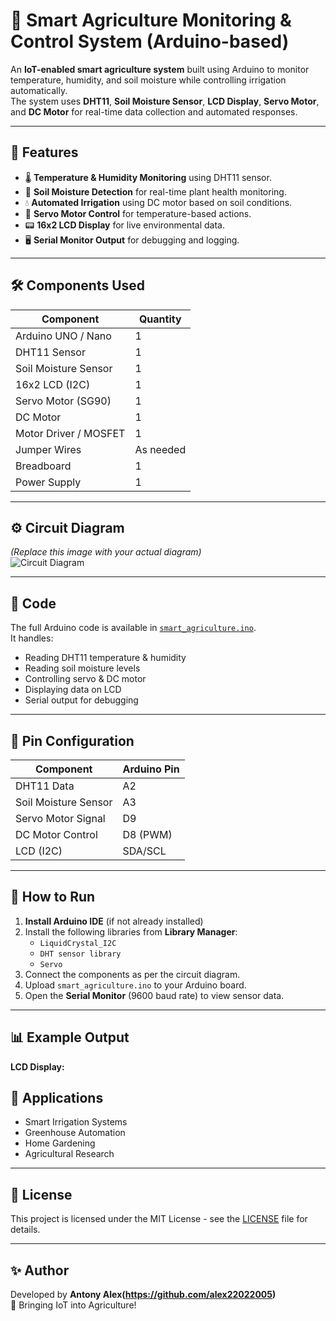 # 🌱 Smart Agriculture Monitoring & Control System (Arduino-based)

An **IoT-enabled smart agriculture system** built using Arduino to monitor temperature, humidity, and soil moisture while controlling irrigation automatically.  
The system uses **DHT11**, **Soil Moisture Sensor**, **LCD Display**, **Servo Motor**, and **DC Motor** for real-time data collection and automated responses.

---

## 📌 Features
- 🌡️ **Temperature & Humidity Monitoring** using DHT11 sensor.
- 🌱 **Soil Moisture Detection** for real-time plant health monitoring.
- 💧 **Automated Irrigation** using DC motor based on soil conditions.
- 🔄 **Servo Motor Control** for temperature-based actions.
- 📟 **16x2 LCD Display** for live environmental data.
- 🖥 **Serial Monitor Output** for debugging and logging.

---

## 🛠 Components Used
| Component               | Quantity |
|------------------------|----------|
| Arduino UNO / Nano     | 1        |
| DHT11 Sensor           | 1        |
| Soil Moisture Sensor   | 1        |
| 16x2 LCD (I2C)         | 1        |
| Servo Motor (SG90)     | 1        |
| DC Motor               | 1        |
| Motor Driver / MOSFET  | 1        |
| Jumper Wires           | As needed |
| Breadboard             | 1        |
| Power Supply           | 1        |

---

## ⚙️ Circuit Diagram
*(Replace this image with your actual diagram)*  
![Circuit Diagram](circuit-diagram.png)

---

## 📜 Code
The full Arduino code is available in [`smart_agriculture.ino`](smart_agriculture.ino).  
It handles:
- Reading DHT11 temperature & humidity
- Reading soil moisture levels
- Controlling servo & DC motor
- Displaying data on LCD
- Serial output for debugging

---

## 🔌 Pin Configuration
| Component             | Arduino Pin |
|----------------------|-------------|
| DHT11 Data           | A2          |
| Soil Moisture Sensor | A3          |
| Servo Motor Signal   | D9          |
| DC Motor Control     | D8 (PWM)    |
| LCD (I2C)            | SDA/SCL     |

---

## 🚀 How to Run
1. **Install Arduino IDE** (if not already installed)
2. Install the following libraries from **Library Manager**:
   - `LiquidCrystal_I2C`
   - `DHT sensor library`
   - `Servo`
3. Connect the components as per the circuit diagram.
4. Upload `smart_agriculture.ino` to your Arduino board.
5. Open the **Serial Monitor** (9600 baud rate) to view sensor data.

---

## 📊 Example Output
**LCD Display:**
## 📌 Applications
- Smart Irrigation Systems
- Greenhouse Automation
- Home Gardening
- Agricultural Research

---

## 📄 License
This project is licensed under the MIT License - see the [LICENSE](LICENSE) file for details.

---

## ✨ Author
Developed by **Antony Alex(https://github.com/alex22022005)**  
🚀 Bringing IoT into Agriculture!
